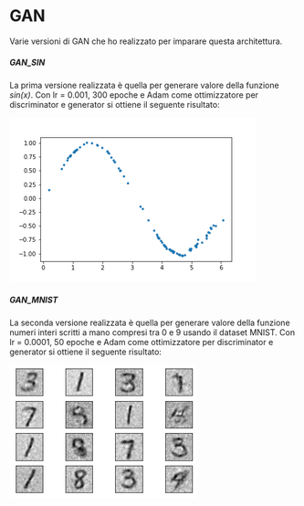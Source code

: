 # GAN

Varie versioni di GAN che ho realizzato per imparare questa architettura.

##### GAN_SIN
La prima versione realizzata è quella per generare valore della funzione *sin(x)*.
Con lr = 0.001, 300 epoche e Adam come ottimizzatore per discriminator e generator si ottiene il seguente risultato:

![Risultati GAN_SIN](https://github.com/FrancescoLomuscio/GAN/blob/master/GAN_SIN/output_adam_001_300.png)

##### GAN_MNIST
La seconda versione realizzata è quella per generare valore della funzione numeri interi scritti a mano compresi tra 0 e 9 usando il dataset MNIST.
Con lr = 0.0001, 50 epoche e Adam come ottimizzatore per discriminator e generator si ottiene il seguente risultato:

![Risultati GAN_MNIST](https://github.com/FrancescoLomuscio/GAN/blob/master/GAN_MNIST/resultGANMNIST.png)
